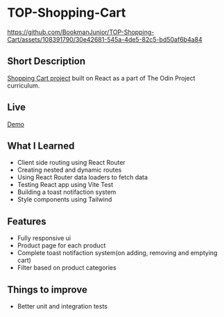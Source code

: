 # TOP-Shopping-Cart



https://github.com/BookmanJunior/TOP-Shopping-Cart/assets/108391790/30e42681-545a-4de5-82c5-bd50af6b4a84



## Short Description

[Shopping Cart project](https://www.theodinproject.com/lessons/node-path-react-new-shopping-cart) built on React as a part of The Odin Project curriculum.

## Live
[Demo](https://top-shopping-cart.vercel.app/)

## What I Learned
- Client side routing using React Router
- Creating nested and dynamic routes
- Using React Router data loaders to fetch data
- Testing React app using Vite Test
- Building a toast notifaction system
- Style components using Tailwind

## Features
- Fully responsive ui
- Product page for each product
- Complete toast notifaction system(on adding, removing and emptying cart)
- Filter based on product categories

## Things to improve
- Better unit and integration tests
